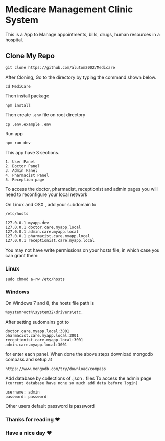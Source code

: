 # Medicare Management Clinic System

This is a App to Manage appointments, bills, drugs, human resources in a hospital. <br>

## Clone My Repo <br>

```
git clone https://github.com/alutom2002/Medicare
```

After Cloning, Go to the directory by typing the command shown below.

```
cd MediCare
```

Then install package 

```
npm install
```

Then create `.env` file on root directory

```
cp .env.example .env
```

Run app

```
npm run dev
```

This app have 3 sections. <br>

```
1. User Panel
2. Doctor Panel
3. Admin Panel
4. Pharmacist Panel
5. Reception page
```

To access the doctor, pharmacist, receptionist and admin pages you will need to reconfigure your local network

On Linux and OSX , add your subdomain to 

```
/etc/hosts
```

```
127.0.0.1 myapp.dev
127.0.0.1 doctor.care.myapp.local
127.0.0.1 admin.care.myapp.local
127.0.0.1 pharmacist.care.myapp.local
127.0.0.1 receptionist.care.myapp.local
```

You may not have write permissions on your hosts file, in which case you can grant them:

### Linux

```
sudo chmod a+rw /etc/hosts
```

### Windows

On Windows 7 and 8, the hosts file path is

```
%systemroot%\system32\drivers\etc.
```

After setting sudomains got to

```
doctor.care.myapp.local:3001
pharmacist.care.myapp.local:3001
receptionist.care.myapp.local:3001
admin.care.myapp.local:3001
```

for enter each panel.
When done the above steps download mongodb compass and setup at

```
https://www.mongodb.com/try/download/compass
```

Add database by collections of .json . files
To access the admin page 
`(current database have none so much add data before login)`

```
username: admin
password: password
```

Other users default password is password

### Thanks for reading :heart:
### Have a nice day :heart: